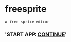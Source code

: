 # freesprite

`A free sprite editor`
### 'START APP: [CONTINUE](path%20with%20spaces/other_file.md)'
